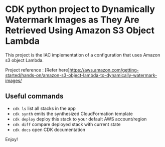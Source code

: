 # CDK python project to Dynamically Watermark Images as They Are Retrieved Using Amazon S3 Object Lambda

This project is the IAC implementation of a configuration that uses Amazon s3 object Lambda.

Project reference : [Refer here]https://aws.amazon.com/getting-started/hands-on/amazon-s3-object-lambda-to-dynamically-watermark-images/

## Useful commands

- `cdk ls` list all stacks in the app
- `cdk synth` emits the synthesized CloudFormation template
- `cdk deploy` deploy this stack to your default AWS account/region
- `cdk diff` compare deployed stack with current state
- `cdk docs` open CDK documentation

Enjoy!
